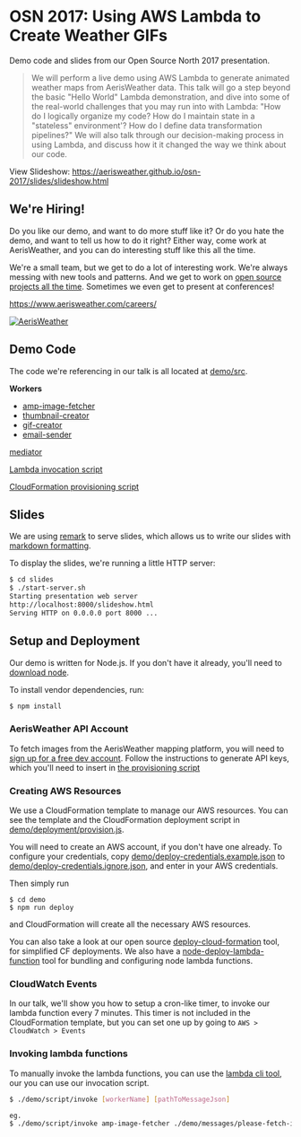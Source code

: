 # OSN 2017: Using AWS Lambda to Create Weather GIFs

Demo code and slides from our Open Source North 2017 presentation.

> We will perform a live demo using AWS Lambda to generate animated weather maps from AerisWeather data. This talk will go a step beyond the basic "Hello World" Lambda demonstration, and dive into some of the real-world challenges that you may run into with Lambda: "How do I logically organize my code? How do I maintain state in a "stateless" environment'? How do I define data transformation pipelines?" We will also talk through our decision-making process in using Lambda, and discuss how it it changed the way we think about our code.

View Slideshow: https://aerisweather.github.io/osn-2017/slides/slideshow.html

## We're Hiring!

Do you like our demo, and want to do more stuff like it? Or do you hate the demo, and want to tell us how to do it right? Either way, come work at AerisWeather, and you can do interesting stuff like this all the time.

We're a small team, but we get to do a lot of interesting work. We're always messing with new tools and patterns. And we get to work on [open source projects all the time](https://github.com/aerisweather). Sometimes we even get to present at conferences!

https://www.aerisweather.com/careers/

[![AerisWeather](http://branding.aerisweather.com/logo-dark-small.png)](https://www.aerisweather.com/careers/)

## Demo Code

The code we're referencing in our talk is all located at [demo/src](demo/src).

**Workers**

* [amp-image-fetcher](demo/src/amp-image-fetcher.js)
* [thumbnail-creator](demo/src/thumbnail-creator.js)
* [gif-creator](demo/src/gif-creator.js)
* [email-sender](demo/src/email-sender.js)

[mediator](demo/src/mediator.js)

[Lambda invocation script](demo/script/invoke.js)

[CloudFormation provisioning script](demo/deployment/provision.js)


## Slides

We are using [remark](https://github.com/gnab/remark) to serve slides, which allows us to write our slides with [markdown formatting](slides/osn-2017-aws-lambda.md).

To display the slides, we're running a little HTTP server:

```bash
$ cd slides
$ ./start-server.sh
Starting presentation web server
http://localhost:8000/slideshow.html
Serving HTTP on 0.0.0.0 port 8000 ...
```

## Setup and Deployment

Our demo is written for Node.js. If you don't have it already, you'll need to [download node](https://nodejs.org/en/download/).

To install vendor dependencies, run:

```bash
$ npm install
```

### AerisWeather API Account

To fetch images from the AerisWeather mapping platform, you will need to [sign up for a free dev account](https://www.aerisweather.com/signup/developer/). Follow the instructions to generate API keys, which you'll need to insert in [the provisioning script](demo/deployment/provision.js#L10)

### Creating AWS Resources

We use a CloudFormation template to manage our AWS resources. You can see the template and the CloudFormation deployment script in [demo/deployment/provision.js](demo/deployment/provision.js). 

You will need to create an AWS account, if you don't have one already. To configure your credentials, copy [demo/deploy-credentials.example.json](demo/deploy-credentials.example.json) to [demo/deploy-credentials.ignore.json](demo/deploy-credentials.ignore.json), and enter in your AWS credentials.

Then simply run 
```
$ cd demo
$ npm run deploy
```
and CloudFormation will create all the necessary AWS resources.

You can also take a look at our open source [deploy-cloud-formation](https://github.com/aerisweather/deploy-cloud-formation) tool, for simplified CF deployments. We also have a [node-deploy-lambda-function](https://github.com/aerisweather/node-deploy-lambda-function) tool for bundling and configuring node lambda functions.

### CloudWatch Events

In our talk, we'll show you how to setup a cron-like timer, to invoke our lambda function every 7 minutes. This timer is not included in the CloudFormation template, but you can set one up by going to `AWS > CloudWatch > Events`
 
### Invoking lambda functions

To manually invoke the lambda functions, you can use the [lambda cli tool](http://docs.aws.amazon.com/cli/latest/reference/lambda/invoke.html), our you can use our invocation script.

```bash
$ ./demo/script/invoke [workerName] [pathToMessageJson]

eg.
$ ./demo/script/invoke amp-image-fetcher ./demo/messages/please-fetch-image.json
```
